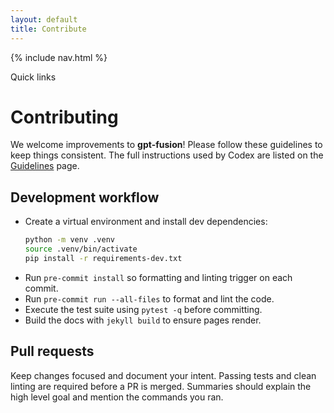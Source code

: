 ```yaml
---
layout: default
title: Contribute
---
```


{% include nav.html %}

<div id="toc">
  <p class="toc-title">Quick links</p>
</div>

# Contributing

We welcome improvements to **gpt-fusion**! Please follow these guidelines to keep
things consistent. The full instructions used by Codex are listed on the
[Guidelines](guidelines.md) page.

## Development workflow

- Create a virtual environment and install dev dependencies:
  ```bash
  python -m venv .venv
  source .venv/bin/activate
  pip install -r requirements-dev.txt
  ```
- Run `pre-commit install` so formatting and linting trigger on each commit.
- Run `pre-commit run --all-files` to format and lint the code.
- Execute the test suite using `pytest -q` before committing.
- Build the docs with `jekyll build` to ensure pages render.

## Pull requests

Keep changes focused and document your intent. Passing tests and clean linting
are required before a PR is merged. Summaries should explain the high level goal
and mention the commands you ran.

<script src="assets/js/external-links.js"></script>
<script src="assets/js/anchor-links.js"></script>
<script src="assets/js/toc.js"></script>
